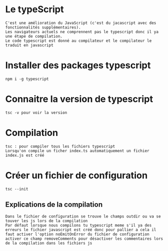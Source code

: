 # Le typeScript 
    C'est une amélioration du JavaScript (c'est du jacascript avec des fonctionnalités supplémentaires).
    Les navigateurs actuels ne comprennent pas le typescript donc il ya une étape de compilation.
    Le code typescript est donné au compilateur et le compilateur le traduit en javascript

# Installer des packages typescript
    npm i -g typescript 

# Connaitre la version de typescript
    tsc -v pour voir la version	

# Compilation 
    tsc : pour compiler tous les fichiers typescript
    Lorsqu'on compile un ficher index.ts automatiquement un fichier index.js est créé

# Créer un fichier de configuration
    tsc --init 
## Explications de la compilation
    Dans le fichier de configuration se trouve le champs outdir ou va se touver les js lors de la compilation
    Par défaut lorsque nous compilons tu typescript meme s'il ya des erreurs le fichier javascript est créé donc pour pallier a cela il faut activer l'option noEmitOnError du fichier de configuration
    activer ce champ removeComments pour désactiver les commentaires lors de la compilation dans les fichiers js

